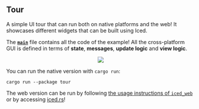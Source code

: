 ## Tour

A simple UI tour that can run both on native platforms and the web! It showcases different widgets that can be built using Iced.

The __[`main`]__ file contains all the code of the example! All the cross-platform GUI is defined in terms of __state__, __messages__, __update logic__ and __view logic__.

<div align="center">
  <a href="https://gfycat.com/politeadorableiberianmole">
    <img src="https://thumbs.gfycat.com/PoliteAdorableIberianmole-small.gif">
  </a>
</div>

[`main`]: src/main.rs
[`iced_winit`]: ../../winit
[`iced_native`]: ../../native
[`iced_wgpu`]: ../../wgpu
[`iced_web`]: https://github.com/iced-rs/iced_web
[`winit`]: https://github.com/rust-windowing/winit
[`wgpu`]: https://github.com/gfx-rs/wgpu-rs

You can run the native version with `cargo run`:
```
cargo run --package tour
```

The web version can be run by following [the usage instructions of `iced_web`] or by accessing [iced.rs](https://iced.rs/)!

[the usage instructions of `iced_web`]: https://github.com/iced-rs/iced_web#usage
